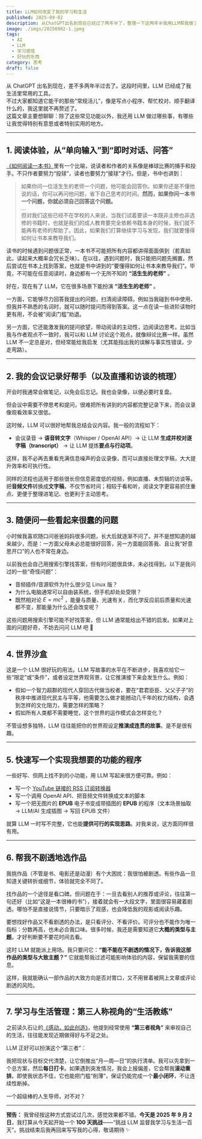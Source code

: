 ```yaml
---
title: LLM如何改变了我的学习和生活
published: 2025-09-02
description: 从ChatGPT出名到现在已经过了两年半了，整理一下这两年半我用LLM帮我做了哪些事。
image: ./imgs/20250902-1.jpeg
tags:
  - AI
  - LLM
  - 学习感悟
  - 好玩的东西
category: 思考
draft: false
---
```

从 ChatGPT 出名到现在，差不多两年半过去了。这段时间里，LLM 已经成了我生活里常用的工具。  
不过大家都知道它能干的那些“常规活儿”，像是写点小程序、帮忙校对、顺手翻译什么的，我这里就不再赘述了。  
这篇文章主要想聊聊：除了这些常见功能以外，我还用 LLM 做过哪些事，有哪些让我觉得特别有意思或者特别实用的地方。

---
## 1. 阅读体验，从“单向输入”到“即时对话、问答”

[《如何阅读一本书》](https://zh.wikipedia.org/zh-hans/%E5%A6%82%E4%BD%95%E9%96%B1%E8%AE%80%E4%B8%80%E6%9C%AC%E6%9B%B8)里有一个比喻，说读者和作者的关系像是棒球比赛的捕手和投手。不只作者要努力“投球”，读者也要努力“接球”才行。但是，书中也讲到：

> 如果你问一位活生生的老师一个问题，他可能会回答你。如果你还是不懂他说的话，你可以再问他问题，省下自己思考的时间。**然而，如果你问一本书一个问题，你就必须自己回答这个问题。**  
> ...  
> 但对我们这些已经不在学校的人来说，当我们试着要读一本既非主修也非选修的书籍时，也就是我们的成人教育要完全依赖书籍本身的时候，我们就不能再有老师的帮助了。因此，如果我们打算继续学习与发现，我们就要懂得如何让书本来教导我们。

读书的时候遇到问题很正常，一本书不可能把所有内容都讲得面面俱到（若真如此，读起来大概率会冗长乏味）。在以往，遇到问题时，我只能把问题先搁置，然后尝试在书本上找到答案，也就是书中讲到的“要懂得如何让书本来教导我们”。毕竟，不可能在任意阅读时，身边都有一个无所不知的 **“活生生的老师”** 。

好在，现在有了 LLM，它在很多场景下能扮演 **“活生生的老师”** 。

一方面，它能够尽力回答我提出的问题，扫清阅读障碍。例如当我碰到书中使用、但我并不熟悉的名词时，就可以随时提问而得到答案。这一点在读一些进阶读物时更有用，不会被“阅读门槛”劝退。

另一方面，它还能激发我的提问欲望，带动阅读的主动性，边阅读边思考。比如当我与作者观点不一致时，我可以和 LLM 讨论这个观点，就像辩论比赛一样。虽然 LLM 不一定总是对，但经常能给我启发（尤其能指出我的误解与事实性错误，少走弯路）。

---
## 2. 我的会议记录好帮手（以及直播和访谈的梳理）

开会时我通常会做笔记，以免会后忘记。我也会录像，以便必要时复盘。

但会议中需要不停思考和提问，很难把所有讲到的内容都完整记录下来，而会议录像观看效率又很低。

这时候，LLM 可以很好地帮我总结会议内容。我一般的流程如下：

- 会议录音 → **语音转文字**（Whisper / OpenAI API）→ 让 LLM **生成并校对逐字稿（transcript）** → 让 LLM 提炼**要点与行动项**。

这样，我不必再去重看充满信息噪声的会议录像，而可以直接处理文字稿，大大提升效率和可执行性。

同样的流程也适用于那些很长但信息密度低的视频，例如直播、未剪辑的访谈等。把**音频文件**转换成**文字稿**，不仅节省时间；相较于看和听，阅读文字更容易抓住重点、更便于整理进笔记、也更利于主动思考。

---
## 3. 随便问一些看起来很蠢的问题

小时候我喜欢随口问爸爸妈妈很多问题，长大后就逐渐不问了。并不是想知道的越来越少，而是：一方面父母未必总能很好回答，另一方面能回答我、且让我“好意思开口”的人也不常在身边。

以前我也会自己用搜索引擎找答案，但有时问题很具体，未必找得到。以下是我问过的一些“奇怪问题”：

- 音频插件/音源软件为什么很少见 Linux 版？
- 为什么电脑通常可以自由装系统，但手机却处处受限？
- 既然相对论 $E=mc^2$ ，能量与质量、光速有关，而化学反应前后质量和光速都不变，那能量为什么还会改变呢？

这些问题用搜索引擎可能不好找答案，但 LLM 通常能给出不错的启发。如果对上面的问题好奇，不妨去问问 LLM 吧 🤣

---
## 4. 世界沙盒

这是一个 LLM 很好玩的用法。LLM 写故事的水平在不断进步，我喜欢给它一些“限定”或“条件”，或者设定世界观背景，让它推演接下来会发生什么。例如：

- 假如一个智力超群的现代人穿回古代做当权者，要在“君君臣臣、父父子子”的秩序中推进现代民主与平等，他需要怎么做才能撼动几千年的权力结构，会遇到怎样的文化阻力，需要怎样的策略？
- 假如所有人类都不需要睡觉，这个世界的运作模式会怎样变化？

不管设想多独特，LLM 往往能把你的世界观设定**推演成连贯的故事**。是不是很有趣。

---
## 5. 快速写一个实现我想要的功能的程序

一些好写、但网上找不到的小功能，用 LLM 写起来很方便可靠。例如：

- 写一个 [YouTube 链接的 RSS 订阅转换器](https://tools.yuuz.blog/youtube-rss-converter.html)
- 写一个调用 OpenAI API、把音频文件转换成文本的脚本
- 写一个把无图片的 **EPUB** 电子书变成带插图的 **EPUB** 的程序（文本场景抽取 → LLM/AI 生成插图 → 写回 EPUB 文件）

就算 LLM 一时写不完整，它也能**提供可行的实现思路**。对我来说，这方面同样很有用。

---
## 6. 帮我不剧透地选作品

我挑作品（不管是书、电影还是动漫）有个大困扰：我很怕被剧透。有些作品一旦知道关键转折或细节，体验就完全不同了。

找作品的一个途径是看口碑。但问题在于：一旦去看别人的推荐或评论，往往第一句还好（比如“这是一本很棒的书”），接着就会有一大段文字，里面很容易藏着剧透。哪怕不是直接说情节，只要暗示了观感，也会降低我的观影或阅读乐趣。

要想找好作品又不看剧透的办法，是只看评分、不看评价。可评分也不能作为唯一指标：分数再高，也未必合我口味。很多时候，我还是需要知道它**大概的类型与主题**，才好判断要不要花时间去看。

这时 LLM 就能派上用场。我只要问它：**“能不能在不剧透的情况下，告诉我这部作品的类型与大致主题？”** 它就能帮我过滤可能影响体验的内容，保留我需要的信息。

这样，我就能确认一部作品的大致方向是否对胃口，又不用冒着被网上文章或评论剧透的风险。

---
## 7. 学习与生活管理：第三人称视角的“生活教练”

之前读久石让的[《感动，如此创造》](https://www.amazon.com/%E6%84%9F%E5%8A%A8%E5%A6%82%E6%AD%A4%E5%88%9B%E9%80%A0-%E7%B2%BE-%E6%97%A5-%E4%B9%85%E7%9F%B3%E8%AE%A9-%E4%BD%95%E5%90%AF%E5%AE%8F/dp/B06ZZ7GDBQ)，他提到经常使用 **“第三者视角”** 来审视自己的生活，往往能发现近期做得好与不足之处。

LLM 正好可以扮演这个“第三者”：

我把现状与目标交代清楚，让它倒推出“月—周—日”的执行清单。我可以先拿到一个总方案，然后**每日打卡**。如果遇到突发情况，我会上报偏差，它会帮我**滚动重排**。即使我状态不佳，它也能把门槛“削薄”，保证仍能完成一个**最小闭环**，不让连续性断掉。

一个超级棒的人生导师，对不对？

---

**预告：** 我曾经按这种方式尝试过几次，感觉效果都不错。**今天是 2025 年 9 月 2 日**，我打算从今天起开始一个 **100 天挑战**——“挑战 LLM 监督我学习与生活一百天”。挑战结束后我再回来写写我的心得，敬请期待 ✨

